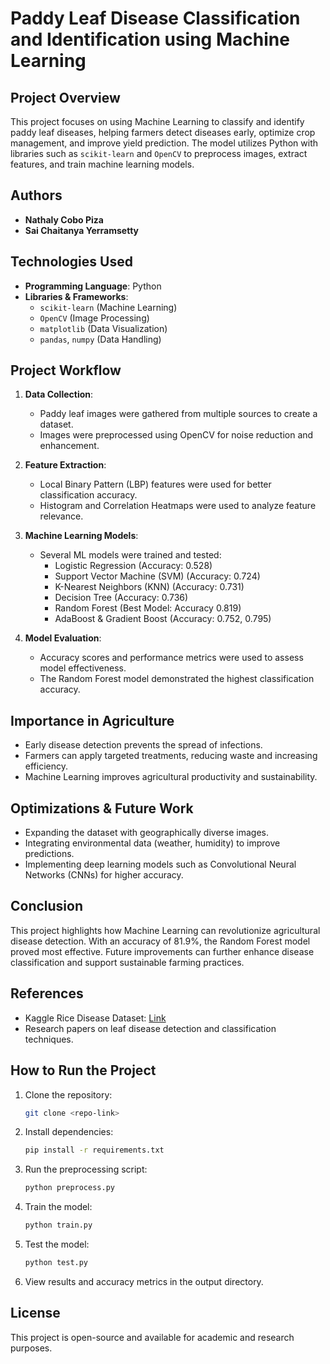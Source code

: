 # Paddy Leaf Disease Classification and Identification using Machine Learning

## Project Overview
This project focuses on using Machine Learning to classify and identify paddy leaf diseases, helping farmers detect diseases early, optimize crop management, and improve yield prediction. The model utilizes Python with libraries such as `scikit-learn` and `OpenCV` to preprocess images, extract features, and train machine learning models.

## Authors
- **Nathaly Cobo Piza**
- **Sai Chaitanya Yerramsetty**

## Technologies Used
- **Programming Language**: Python
- **Libraries & Frameworks**:
  - `scikit-learn` (Machine Learning)
  - `OpenCV` (Image Processing)
  - `matplotlib` (Data Visualization)
  - `pandas`, `numpy` (Data Handling)

## Project Workflow
1. **Data Collection**:
   - Paddy leaf images were gathered from multiple sources to create a dataset.
   - Images were preprocessed using OpenCV for noise reduction and enhancement.

2. **Feature Extraction**:
   - Local Binary Pattern (LBP) features were used for better classification accuracy.
   - Histogram and Correlation Heatmaps were used to analyze feature relevance.

3. **Machine Learning Models**:
   - Several ML models were trained and tested:
     - Logistic Regression (Accuracy: 0.528)
     - Support Vector Machine (SVM) (Accuracy: 0.724)
     - K-Nearest Neighbors (KNN) (Accuracy: 0.731)
     - Decision Tree (Accuracy: 0.736)
     - Random Forest (Best Model: Accuracy 0.819)
     - AdaBoost & Gradient Boost (Accuracy: 0.752, 0.795)

4. **Model Evaluation**:
   - Accuracy scores and performance metrics were used to assess model effectiveness.
   - The Random Forest model demonstrated the highest classification accuracy.

## Importance in Agriculture
- Early disease detection prevents the spread of infections.
- Farmers can apply targeted treatments, reducing waste and increasing efficiency.
- Machine Learning improves agricultural productivity and sustainability.

## Optimizations & Future Work
- Expanding the dataset with geographically diverse images.
- Integrating environmental data (weather, humidity) to improve predictions.
- Implementing deep learning models such as Convolutional Neural Networks (CNNs) for higher accuracy.

## Conclusion
This project highlights how Machine Learning can revolutionize agricultural disease detection. With an accuracy of 81.9%, the Random Forest model proved most effective. Future improvements can further enhance disease classification and support sustainable farming practices.

## References
- Kaggle Rice Disease Dataset: [Link](https://www.kaggle.com/datasets/yenugularajeev/rice-disease?resource=download)
- Research papers on leaf disease detection and classification techniques.

## How to Run the Project
1. Clone the repository:
   ```bash
   git clone <repo-link>
   ```
2. Install dependencies:
   ```bash
   pip install -r requirements.txt
   ```
3. Run the preprocessing script:
   ```bash
   python preprocess.py
   ```
4. Train the model:
   ```bash
   python train.py
   ```
5. Test the model:
   ```bash
   python test.py
   ```
6. View results and accuracy metrics in the output directory.

## License
This project is open-source and available for academic and research purposes.
